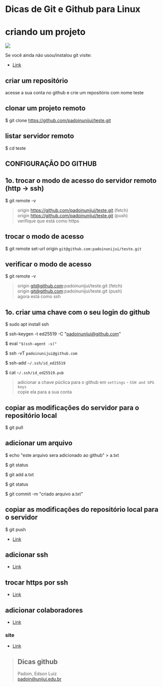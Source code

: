 # Dicas de Git e Github para Linux

# criando um projeto

<img src="https://encrypted-tbn0.gstatic.com/images?q=tbn:ANd9GcTq65a7eURVcc8cpEB42M35mNIKilVo6ccW9XoAQampc2M4xRopPWGzA_ai8ho2YhyEgaQ&usqp=CAU">


Se você ainda não usou/instalou git visite:
* [Link](https://github.com/padoinedson/tips/blob/main/git.md)



## criar um repositório

acesse a sua conta no github e crie um repositório com nome teste



## clonar um projeto remoto

$ git clone https://github.com/padoinunijui/teste.git



## listar servidor remoto

$ cd teste





## **CONFIGURAÇÃO DO GITHUB**


## 1o. trocar o modo de acesso do servidor remoto (http -> ssh)

$ git remote -v

> origin  https://github.com/padoinunijui/teste.git (fetch)  
> origin  https://github.com/padoinunijui/teste.git (push)  
> verifique que está como https  


## trocar o modo de acesso
$ git remote set-url origin ` git@github.com:padoinunijui/teste.git `


## verificar o modo de acesso
$ git remote -v

> origin  git@github.com:padoinunijui/teste.git (fetch)  
> origin  git@github.com:padoinunijui/teste.git (push)  
> agora está como ssh





## 1o. criar uma chave com o seu login do github

$ sudo apt install ssh

$ ssh-keygen -t ed25519 -C "padoinunijui@github.com"

$ eval ` "$(ssh-agent -s)"  `

$ ssh -vT ` padoinunijui@github.com `

$ ssh-add `~/.ssh/id_ed25519`

$ cat ` ~/.ssh/id_ed25519.pub `

> adicionar a chave púclica para o github em ` settings ` - `SSH and GPG keys `  
> copie ela para a sua conta  




## copiar as modificações do servidor para o repositório local

$ git pull






## adicionar um arquivo
 
$ echo "este arquivo sera adicionado ao github" > a.txt

$ git status

$ git add a.txt

$ git status

$ git commit -m "criado arquivo a.txt"



## copiar as modificações do repositório local para o servidor 

$ git push 













* [Link](https://docs.github.com/pt/github/authenticating-to-github/connecting-to-github-with-ssh/generating-a-new-ssh-key-and-adding-it-to-the-ssh-agent)



## adicionar ssh
* [Link](https://docs.github.com/pt/github/authenticating-to-github/connecting-to-github-with-ssh)



## trocar https por ssh
* [Link](https://docs.github.com/pt/github/getting-started-with-github/getting-started-with-git/managing-remote-repositories#switching-remote-urls-from-https-to-ssh)




## adicionar colaboradores
* [Link](https://docs.github.com/pt/github/setting-up-and-managing-your-github-user-account/managing-access-to-your-personal-repositories/inviting-collaborators-to-a-personal-repository)



### site 
* [Link](http://git-scm.com/)


> ## Dicas github
> Padoin, Edson Luiz  
> padoin@unijui.edu.br

